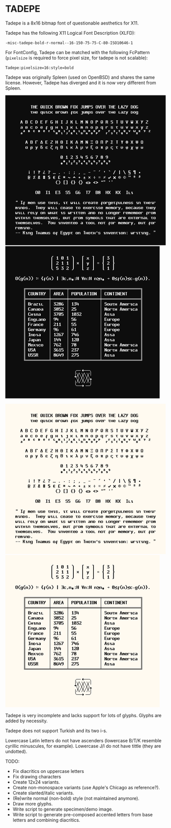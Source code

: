 #                                TADEPE

Tadepe is a 8x16 bitmap font of questionable aesthetics for X11.

Tadepe has the following X11 Logical Font Description (XLFD):

	-misc-tadepe-bold-r-normal--16-150-75-75-C-80-ISO10646-1

For FontConfig, Tadepe can be matched with the following FcPattern
(`pixelsize` is required to force pixel size, for tadepe is not
scalable):

	Tadepe:pixelsize=16:style=bold

Tadepe was originally Spleen (used on OpenBSD) and shares the same
license. However, Tadepe has diverged and it is now very different
from Spleen.

![text specimen, dark background](./specimen-dark-text.png)
![draw specimen, dark background](./specimen-dark-draw.png)

![text specimen, light background](./specimen-light-text.png)
![draw specimen, light background](./specimen-light-draw.png)

Tadepe is very incomplete and lacks support for lots of glyphs.
Glyphs are added by necessity.

Tadepe does not support Turkish and its two i-s.

Lowercase Latin letters do not have ascenders (lowercase B/T/K resemble
cyrillic minuscules, for example).  Lowercase J/I do not have tittle
(they are undotted).

TODO:
* Fix diacritics on uppercase letters
* Fix drawing characters
* Create 12x24 variants.
* Create non-monospace variants (use Apple's Chicago as reference?).
* Create slanted/italic variants.
* (Re)write normal (non-bold) style (not maintained anymore).
* Draw more glyphs.
* Write script to generate specimen/demo image.
* Write script to generate pre-composed accented letters from base
  letters and combining diacritics.
